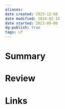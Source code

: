 ```yaml
---
aliases: 
date created: 2023-12-08
date modified: 2024-02-14
date started: 2023-08-08
dg-publish: true
tags: LP
---
```


# Summary

# Review

# Links
